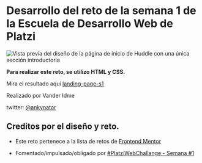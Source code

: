 # Desarrollo del reto de la semana 1 de la Escuela de Desarrollo Web de Platzi

![Vista previa del diseño de la página de inicio de Huddle con una única sección introductoria](./design/desktop-preview.jpg)

**Para realizar este reto, se utilizo HTML y CSS.**

Mira el resultado aqui [landing-page-s1](https://ankynator.github.io/landing-page-S1/)

Realizado por Vander Idme

twitter: [@ankynator](https://twitter.com/ankynator)

## Creditos por el diseño y reto.

- Este reto pertenece a la lista de retos de [Frontend Mentor](https://www.frontendmentor.io)

- Fomentado/impulsado/obligado por [#PlatziWebChallange - Semana #1](https://platzi.com/comunidad/platziwebchallange-semana-1-2/)
